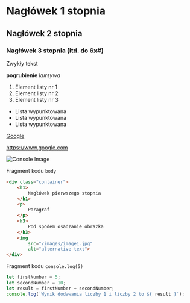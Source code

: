 # Nagłówek 1 stopnia
## Nagłówek 2 stopnia
### Nagłówek 3 stopnia (itd. do 6x#)

Zwykły tekst

**pogrubienie**
*kursywa*


1. Element listy nr 1
2. Element listy nr 2
3. Element listy nr 3

- Lista wypunktowana
- Lista wypunktowana
- Lista wypunktowana

[Google](https://www.google.com)

https://www.google.com

![Console Image](https://images.unsplash.com/photo-1518432031352-d6fc5c10da5a?ixlib=rb-1.2.1&ixid=eyJhcHBfaWQiOjEyMDd9&auto=format&fit=crop&w=967&q=80)

Fragment kodu `body`
```html
<div class="container">
    <h1>
        Nagłówek pierwszego stopnia
    </h1>
    <p>
        Paragraf
    </p>
    <h3>
        Pod spodem osadzanie obrazka
    </h3>
    <img
        src="/images/image1.jpg"
        alt="alternative text">
</div>
```

Fragment kodu `console.log(5)`

```javascript
let firstNumber = 5;
let secondNumber = 10;
let result = firstNumber + secondNumber;
console.log(`Wynik dodawania liczby 1 i liczby 2 to ${ result }`);
```